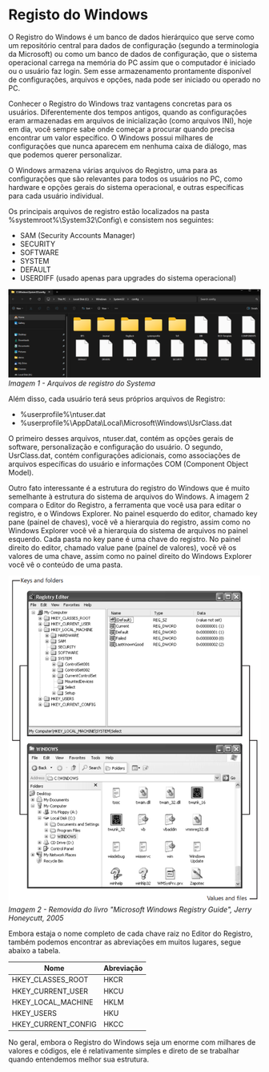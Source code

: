 # Registo do Windows

O Registro do Windows é um banco de dados hierárquico que serve como um repositório central para dados de configuração (segundo a terminologia da Microsoft) ou como um banco de dados de configuração, que o sistema operacional carrega na memória do PC assim que o computador é iniciado ou o usuário faz login. Sem esse armazenamento prontamente disponível de configurações, arquivos e opções, nada pode ser iniciado ou operado no PC.

Conhecer o Registro do Windows traz vantagens concretas para os usuários. Diferentemente dos tempos antigos, quando as configurações eram armazenadas em arquivos de inicialização (como arquivos INI), hoje em dia, você sempre sabe onde começar a procurar quando precisa encontrar um valor específico. O Windows possui milhares de configurações que nunca aparecem em nenhuma caixa de diálogo, mas que podemos querer personalizar.

O Windows armazena várias arquivos do Registro, uma para as configurações que são relevantes para todos os usuários no PC, como hardware e opções gerais do sistema operacional, e outras específicas para cada usuário individual.

Os principais arquivos de registro estão localizados na pasta %systemroot%\System32\Config\ e consistem nos seguintes:

- SAM (Security Accounts Manager)
- SECURITY
- SOFTWARE
- SYSTEM
- DEFAULT
- USERDIFF (usado apenas para upgrades do sistema operacional)


![](2.png)
*Imagem 1 - Arquivos de registro do Systema*

Além disso, cada usuário terá seus próprios arquivos de Registro:

- %userprofile%\ntuser.dat
- %userprofile%\AppData\Local\Microsoft\Windows\UsrClass.dat

O primeiro desses arquivos, ntuser.dat, contém as opções gerais de software, personalização e configuração do usuário. O segundo, UsrClass.dat, contém configurações adicionais, como associações de arquivos específicas do usuário e informações COM (Component Object Model).

Outro fato interessante é a estrutura do registro do Windows que é muito semelhante à estrutura do sistema de arquivos do Windows. A imagem 2 compara o Editor do Registro, a ferramenta que você usa para editar o registro, e o Windows Explorer. No painel esquerdo do editor, chamado key pane (painel de chaves), você vê a hierarquia do registro, assim como no Windows Explorer você vê a hierarquia do sistema de arquivos no painel esquerdo. Cada pasta no key pane é uma chave do registro. No painel direito do editor, chamado value pane (painel de valores), você vê os valores de uma chave, assim como no painel direito do Windows Explorer você vê o conteúdo de uma pasta.

![](1.png)
*Imagem 2 - Removida do livro "Microsoft Windows Registry Guide", Jerry Honeycutt, 2005*

Embora estaja o nome completo de cada chave raiz no Editor do Registro, também podemos encontrar as abreviações em muitos lugares, segue abaixo a tabela.

| Nome                | Abreviação |
|---------------------|------------|
| HKEY_CLASSES_ROOT   | HKCR       |
| HKEY_CURRENT_USER   | HKCU       |
| HKEY_LOCAL_MACHINE  | HKLM       |
| HKEY_USERS          | HKU        |
| HKEY_CURRENT_CONFIG | HKCC       |

No geral, embora o Registro do Windows seja um enorme com milhares de valores e códigos, ele é relativamente simples e direto de se trabalhar quando entendemos melhor sua estrutura.